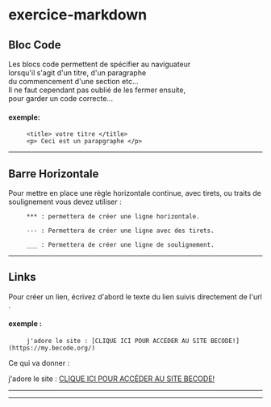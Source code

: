 # exercice-markdown


##  Bloc Code

Les blocs code permettent de spécifier au naviguateur  
lorsqu'il s'agit d'un titre, d'un paragraphe  
 du commencement d'une section etc...  
 Il ne faut cependant pas oublié 
 de les fermer ensuite,  
 pour garder un code correcte...

 #### exemple:

         <title> votre titre </title>
         <p> Ceci est un parapgraphe </p>

***


##  Barre Horizontale

Pour mettre en place une règle horizontale continue, avec tirets, ou traits de soulignement vous devez utiliser :

         *** : permettera de créer une ligne horizontale.

         --- : Permettera de créer une ligne avec des tirets.

         ___ : Permettera de créer une ligne de soulignement. 

***
##  Links

Pour créer un lien, écrivez d'abord le texte du lien suivis directement de l'url
.

#### exemple :

         j'adore le site : [CLIQUE ICI POUR ACCÉDER AU SITE BECODE!](https://my.becode.org/)

Ce qui va donner : 

j'adore le site : [CLIQUE ICI POUR ACCÉDER AU SITE BECODE!](https://my.becode.org/)

***
***

